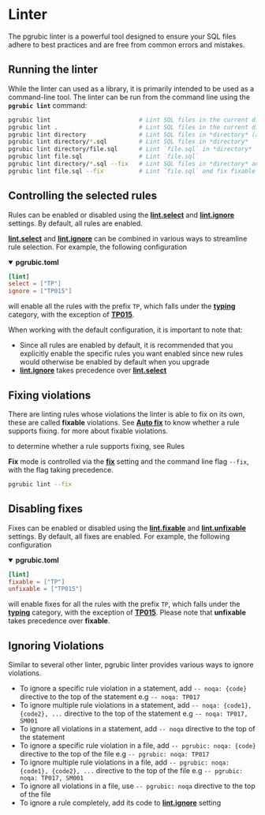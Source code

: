# Linter

The pgrubic linter is a powerful tool designed to ensure your SQL files adhere to best practices and are free from common errors and mistakes.

## Running the linter

While the linter can used as a library, it is primarily intended to be used as a command-line tool. The linter can be run from the command line using the **`pgrubic lint`** command:

```bash
pgrubic lint                         # Lint SQL files in the current directory (and any subdirectories)
pgrubic lint .                       # Lint SQL files in the current directory (and any subdirectories)
pgrubic lint directory               # Lint SQL files in *directory* (and any subdirectories)
pgrubic lint directory/*.sql         # Lint SQL files in *directory*
pgrubic lint directory/file.sql      # Lint `file.sql` in *directory*
pgrubic lint file.sql                # Lint `file.sql`
pgrubic lint directory/*.sql --fix   # Lint SQL files in *directory* and fix fixable violations automatically
pgrubic lint file.sql --fix          # Lint `file.sql` and fix fixable violations automatically
```

## Controlling the selected rules

Rules can be enabled or disabled using the [**lint.select**](settings.md#select) and [**lint.ignore**](settings.md#ignore) settings. By default, all rules are enabled.

[**lint.select**](settings.md#select) and [**lint.ignore**](settings.md#ignore) can be combined in various ways to streamline rule selection. For example, the following configuration

<details open>
<summary><strong>pgrubic.toml</strong></summary>

```toml
[lint]
select = ["TP"]
ignore = ["TP015"]
```

</details>

will enable all the rules with the prefix `TP`, which falls under the [**typing**](rules.md/#typing-tp) category, with the exception of [**TP015**](../rules/typing/wrongly-typed-required-column).

When working with the default configuration, it is important to note that:

- Since all rules are enabled by default, it is recommended that you
explicitly enable the specific rules you want enabled since new rules would otherwise
be enabled by default when you upgrade
- [**lint.ignore**](settings.md#ignore) takes precedence over [**lint.select**](settings.md#select)

## Fixing violations

There are linting rules whose violations the linter is able to fix on its own, these are called **fixable** violations. See [**Auto fix**](rules.md) to know whether a rule supports fixing.
for more about fixable violations.

to determine whether a rule supports fixing, see Rules

**Fix** mode is controlled via the [**fix**](settings.md#fix) setting and the command line flag `--fix`, with the flag taking precedence.

```bash
pgrubic lint --fix
```

## Disabling fixes

Fixes can be enabled or disabled using the [**lint.fixable**](settings.md#fixable) and [**lint.unfixable**](settings.md#unfixable) settings. By default, all fixes are enabled. For example, the following configuration

<details open>
<summary><strong>pgrubic.toml</strong></summary>

```toml
[lint]
fixable = ["TP"]
unfixable = ["TP015"]
```

</details>

will enable fixes for all the rules with the prefix `TP`, which falls under the [**typing**](rules.md/#typing-tp) category, with the exception of [**TP015**](../rules/typing/wrongly-typed-required-column). Please note that **unfixable** takes precedence over **fixable**.

## Ignoring Violations

Similar to several other linter, pgrubic linter provides various ways to ignore violations.

- To ignore a specific rule violation in a statement, add `-- noqa: {code}` directive to the top of the statement e.g `-- noqa: TP017`
- To ignore multiple rule violations in a statement, add `-- noqa: {code1}, {code2}, ...` directive to the top of the statement e.g `-- noqa: TP017, SM001`
- To ignore all violations in a statement, add `-- noqa` directive to the top of the statement
- To ignore a specific rule violation in a file, add `-- pgrubic: noqa: {code}` directive to the top of the file e.g `-- pgrubic: noqa: TP017`
- To ignore multiple rule violations in a file, add `-- pgrubic: noqa: {code1}, {code2}, ...` directive to the top of the file e.g `-- pgrubic: noqa: TP017, SM001`
- To ignore all violations in a file, use `-- pgrubic: noqa` directive to the top of the file
- To ignore a rule completely, add its code to [**lint.ignore**](settings.md#ignore) setting
